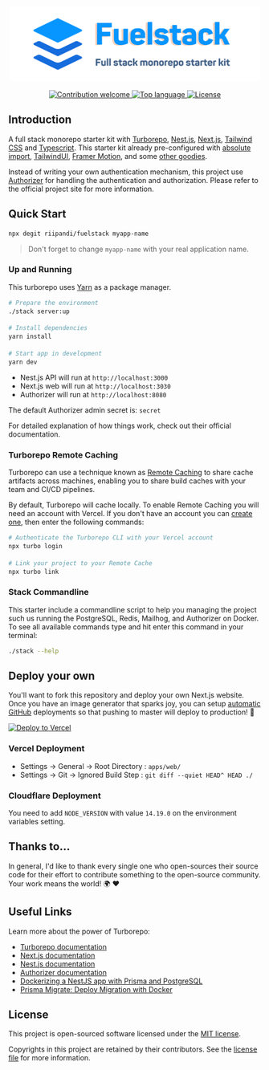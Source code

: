 <p align="center"><img src="./banner.svg" width="500" height="150" alt="Project Logo"></p>
<p align="center">
    <a href="https://github.com/riipandi/fuelstack/pulse">
        <img src="https://img.shields.io/badge/Contributions-welcome-blue.svg?style=flat-square" alt="Contribution welcome">
    </a>
    <a href="https://github.com/riipandi/fuelstack">
        <img src="https://img.shields.io/github/languages/top/riipandi/fuelstack?style=flat-square" alt="Top language">
    </a>
    <a href="https://aris.mit-license.org">
        <img src="https://img.shields.io/github/license/riipandi/fuelstack?style=flat-square" alt="License">
    </a>
</p>

## Introduction

A full stack monorepo starter kit with [Turborepo](https://turborepo.org/), [Nest.js](https://nestjs.com/),
[Next.js](https://nextjs.org/), [Tailwind CSS](https://tailwindcss.com) and [Typescript](https://www.typescriptlang.org/).
This starter kit already pre-configured with [absolute import](https://jsdev.org/env/nodejs/absolute-path-imports/),
[TailwindUI](https://tailwindui.com), [Framer Motion](https://www.framer.com/motion/), 
and some [other goodies](./package.json).

Instead of writing your own authentication mechanism, this project use [Authorizer](https://authorizer.dev) for 
handling the authentication and authorization. Please refer to the official project site for more information.

## Quick Start

```bash
npx degit riipandi/fuelstack myapp-name
```

> Don't forget to change `myapp-name` with your real application name.

### Up and Running

This turborepo uses [Yarn](https://classic.yarnpkg.com/lang/en/) as a package manager.

```sh
# Prepare the environment
./stack server:up

# Install dependencies
yarn install 

# Start app in development
yarn dev
```

- Nest.js API will run at `http://localhost:3000`
- Next.js web will run at `http://localhost:3030`
- Authorizer will run at `http://localhost:8080`

The default Authorizer admin secret is: `secret`

For detailed explanation of how things work, check out their official documentation.

### Turborepo Remote Caching

Turborepo can use a technique known as [Remote Caching](https://turborepo.org/docs/features/remote-caching) 
to share cache artifacts across machines, enabling you to share build caches with your team and CI/CD pipelines.

By default, Turborepo will cache locally. To enable Remote Caching you will need an account with Vercel.
If you don't have an account you can [create one](https://vercel.com/signup), then enter the following commands:

```sh
# Authenticate the Turborepo CLI with your Vercel account
npx turbo login

# Link your project to your Remote Cache
npx turbo link
```

### Stack Commandline

This starter include a commandline script to help you managing the project such us running the 
PostgreSQL, Redis, Mailhog, and Authorizer on Docker. To see all available commands type and hit 
enter this command in your terminal:

```sh
./stack --help
```

## Deploy your own

You'll want to fork this repository and deploy your own Next.js website. Once you have an
image generator that sparks joy, you can setup [automatic GitHub](https://vercel.com/github)
deployments so that pushing to master will deploy to production! 🚀

[![Deploy to Vercel](https://vercel.com/button)](https://vercel.com/new/git/external?repository-url=https%3A%2F%2Fgithub.com%2Friipandi%2Fnext-platform)

### Vercel Deployment

- Settings -> General -> Root Directory : `apps/web/`
- Settings -> Git -> Ignored Build Step : `git diff --quiet HEAD^ HEAD ./`

### Cloudflare Deployment

You need to add `NODE_VERSION` with value `14.19.0` on the environment variables setting.

## Thanks to...

In general, I'd like to thank every single one who open-sources their
source code for their effort to contribute something to the open-source
community. Your work means the world! 🌍 ❤️

## Useful Links

Learn more about the power of Turborepo:

- [Turborepo documentation](https://turborepo.org/docs)
- [Next.js documentation](https://nextjs.org/docs)
- [Nest.js documentation](https://docs.nestjs.com)
- [Authorizer documentation](https://docs.authorizer.dev)
- [Dockerizing a NestJS app with Prisma and PostgreSQL](https://notiz.dev/blog/dockerizing-nestjs-with-prisma-and-postgresql#perform-migrations-with-docker)
- [Prisma Migrate: Deploy Migration with Docker](https://notiz.dev/blog/prisma-migrate-deploy-with-docker#perform-migrations-with-docker)

## License

This project is open-sourced software licensed under the [MIT license](https://aris.mit-license.org).

Copyrights in this project are retained by their contributors.
See the [license file](./license.txt) for more information.
